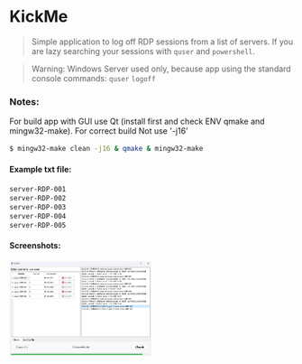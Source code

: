 # KickMe

> Simple application to log off RDP sessions from a list of servers. If you are lazy searching your sessions with `quser` and `powershell`.  

> Warning: Windows Server used only, because app using the standard console commands:
>   `quser`
>   `logoff`


### Notes: 

For build app with GUI use Qt (install first and check ENV qmake and mingw32-make). For correct build Not use '-j16'

```sh
$ mingw32-make clean -j16 & qmake & mingw32-make
```

#### Example txt file:
```
server-RDP-001
server-RDP-002
server-RDP-003
server-RDP-004
server-RDP-005
```

#### Screenshots:

<div style="width:50%">
<img src="/files/image.png" >
</div>
